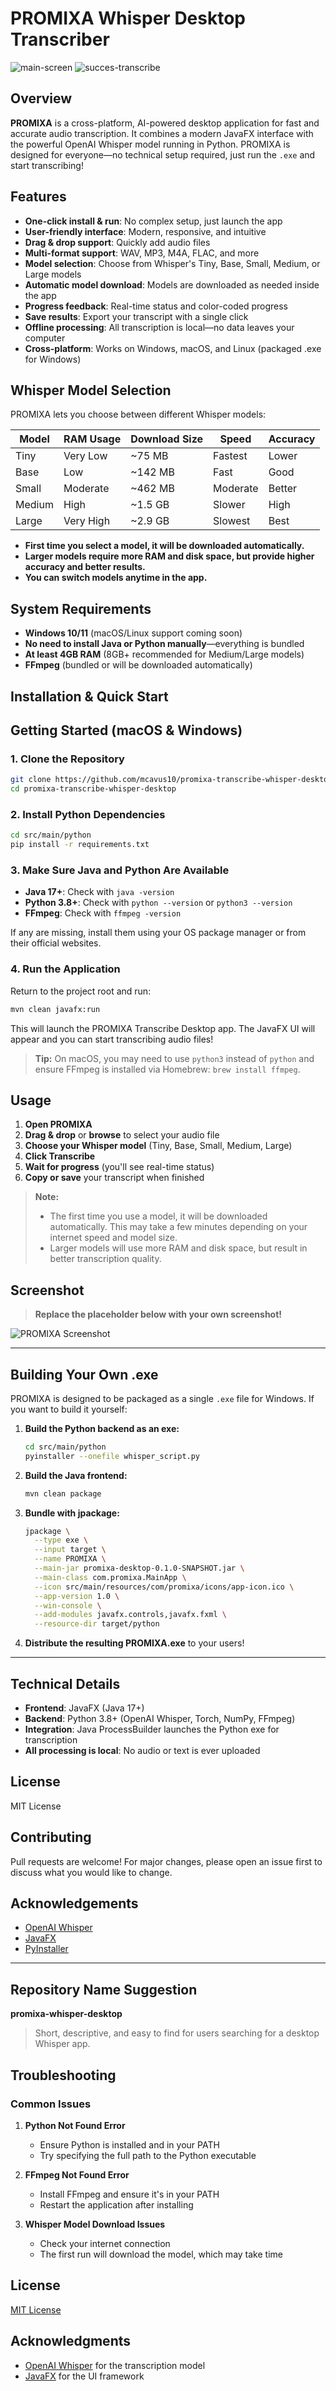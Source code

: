 # PROMIXA Whisper Desktop Transcriber

![main-screen](image.png) 
![succes-transcribe](image-1.png)

## Overview

**PROMIXA** is a cross-platform, AI-powered desktop application for fast and accurate audio transcription. It combines a modern JavaFX interface with the powerful OpenAI Whisper model running in Python. PROMIXA is designed for everyone—no technical setup required, just run the `.exe` and start transcribing!

## Features

- **One-click install & run**: No complex setup, just launch the app
- **User-friendly interface**: Modern, responsive, and intuitive
- **Drag & drop support**: Quickly add audio files
- **Multi-format support**: WAV, MP3, M4A, FLAC, and more
- **Model selection**: Choose from Whisper's Tiny, Base, Small, Medium, or Large models
- **Automatic model download**: Models are downloaded as needed inside the app
- **Progress feedback**: Real-time status and color-coded progress
- **Save results**: Export your transcript with a single click
- **Offline processing**: All transcription is local—no data leaves your computer
- **Cross-platform**: Works on Windows, macOS, and Linux (packaged .exe for Windows)

## Whisper Model Selection

PROMIXA lets you choose between different Whisper models:

| Model   | RAM Usage | Download Size | Speed      | Accuracy   |
|---------|-----------|--------------|------------|------------|
| Tiny    | Very Low  | ~75 MB       | Fastest    | Lower      |
| Base    | Low       | ~142 MB      | Fast       | Good       |
| Small   | Moderate  | ~462 MB      | Moderate   | Better     |
| Medium  | High      | ~1.5 GB      | Slower     | High       |
| Large   | Very High | ~2.9 GB      | Slowest    | Best       |

- **First time you select a model, it will be downloaded automatically.**
- **Larger models require more RAM and disk space, but provide higher accuracy and better results.**
- **You can switch models anytime in the app.**

## System Requirements

- **Windows 10/11** (macOS/Linux support coming soon)
- **No need to install Java or Python manually**—everything is bundled
- **At least 4GB RAM** (8GB+ recommended for Medium/Large models)
- **FFmpeg** (bundled or will be downloaded automatically)

## Installation & Quick Start

## Getting Started (macOS & Windows)

### 1. Clone the Repository

```sh
git clone https://github.com/mcavus10/promixa-transcribe-whisper-desktop.git
cd promixa-transcribe-whisper-desktop
```

### 2. Install Python Dependencies

```sh
cd src/main/python
pip install -r requirements.txt
```

### 3. Make Sure Java and Python Are Available
- **Java 17+**: Check with `java -version`
- **Python 3.8+**: Check with `python --version` or `python3 --version`
- **FFmpeg**: Check with `ffmpeg -version`

If any are missing, install them using your OS package manager or from their official websites.

### 4. Run the Application

Return to the project root and run:

```sh
mvn clean javafx:run
```

This will launch the PROMIXA Transcribe Desktop app. The JavaFX UI will appear and you can start transcribing audio files!

> **Tip:** On macOS, you may need to use `python3` instead of `python` and ensure FFmpeg is installed via Homebrew: `brew install ffmpeg`.

## Usage

1. **Open PROMIXA**
2. **Drag & drop** or **browse** to select your audio file
3. **Choose your Whisper model** (Tiny, Base, Small, Medium, Large)
4. **Click Transcribe**
5. **Wait for progress** (you'll see real-time status)
6. **Copy or save** your transcript when finished

> **Note:**
> - The first time you use a model, it will be downloaded automatically. This may take a few minutes depending on your internet speed and model size.
> - Larger models will use more RAM and disk space, but result in better transcription quality.

## Screenshot

> **Replace the placeholder below with your own screenshot!**

![PROMIXA Screenshot](PLACEHOLDER_FOR_SCREENSHOT)

---

## Building Your Own .exe

PROMIXA is designed to be packaged as a single `.exe` file for Windows. If you want to build it yourself:

1. **Build the Python backend as an exe:**
   ```sh
   cd src/main/python
   pyinstaller --onefile whisper_script.py
   ```
2. **Build the Java frontend:**
   ```sh
   mvn clean package
   ```
3. **Bundle with jpackage:**
   ```sh
   jpackage \
     --type exe \
     --input target \
     --name PROMIXA \
     --main-jar promixa-desktop-0.1.0-SNAPSHOT.jar \
     --main-class com.promixa.MainApp \
     --icon src/main/resources/com/promixa/icons/app-icon.ico \
     --app-version 1.0 \
     --win-console \
     --add-modules javafx.controls,javafx.fxml \
     --resource-dir target/python
   ```
4. **Distribute the resulting PROMIXA.exe** to your users!

---

## Technical Details

- **Frontend**: JavaFX (Java 17+)
- **Backend**: Python 3.8+ (OpenAI Whisper, Torch, NumPy, FFmpeg)
- **Integration**: Java ProcessBuilder launches the Python exe for transcription
- **All processing is local**: No audio or text is ever uploaded

## License

MIT License

## Contributing

Pull requests are welcome! For major changes, please open an issue first to discuss what you would like to change.

## Acknowledgements

- [OpenAI Whisper](https://github.com/openai/whisper)
- [JavaFX](https://openjfx.io/)
- [PyInstaller](https://pyinstaller.org/)

---

## Repository Name Suggestion

**promixa-whisper-desktop**

> Short, descriptive, and easy to find for users searching for a desktop Whisper app.


## Troubleshooting

### Common Issues

1. **Python Not Found Error**
   - Ensure Python is installed and in your PATH
   - Try specifying the full path to the Python executable

2. **FFmpeg Not Found Error**
   - Install FFmpeg and ensure it's in your PATH
   - Restart the application after installing

3. **Whisper Model Download Issues**
   - Check your internet connection
   - The first run will download the model, which may take time

## License

[MIT License](LICENSE)

## Acknowledgments

- [OpenAI Whisper](https://github.com/openai/whisper) for the transcription model
- [JavaFX](https://openjfx.io/) for the UI framework
